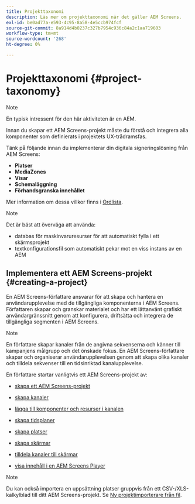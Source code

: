 ```yaml
---
title: Projekttaxonomi
description: Läs mer om projekttaxonomi när det gäller AEM Screens.
exl-id: be0ad77a-e593-4c95-8a58-4e5ccb974fcf
source-git-commit: 8a914d4b0237c327b7954c936c84a2c1aa719603
workflow-type: tm+mt
source-wordcount: '268'
ht-degree: 0%

---
```


# Projekttaxonomi {#project-taxonomy}

>[!NOTE]
>
>En typisk intressent för den här aktiviteten är en AEM.

Innan du skapar ett AEM Screens-projekt måste du förstå och integrera alla komponenter som definierats i projektets UX-trådramsfas.

Tänk på följande innan du implementerar din digitala signeringslösning från AEM Screens:

* **Platser**
* **MediaZones**
* **Visar**
* **Schemaläggning**
* **Förhandsgranska innehållet**

Mer information om dessa villkor finns i [Ordlista](https://experienceleague.adobe.com/en/docs/experience-manager-screens/user-guide/overview/screens-glossary).

>[!NOTE]
>
>Det är bäst att överväga att använda:
>
>* databas för maskinvaruresurser för att automatiskt fylla i ett skärmsprojekt
>* textkonfigurationsfil som automatiskt pekar mot en viss instans av en AEM

## Implementera ett AEM Screens-projekt {#creating-a-project}

En AEM Screens-författare ansvarar för att skapa och hantera en användarupplevelse med de tillgängliga komponenterna i AEM Screens. Författaren skapar och granskar materialet och har ett lättanvänt grafiskt användargränssnitt genom att konfigurera, driftsätta och integrera de tillgängliga segmenten i AEM Screens.

>[!NOTE]
>
>En författare skapar kanaler från de angivna sekvenserna och känner till kampanjens målgrupp och det önskade fokus. En AEM Screens-författare skapar och organiserar användarupplevelsen genom att skapa olika kanaler och tilldela sekvenser till en tidsinriktad kanalupplevelse.

En författare startar vanligtvis ett AEM Screens-projekt av:

* [skapa ett AEM Screens-projekt](https://experienceleague.adobe.com/en/docs/experience-manager-screens/user-guide/authoring/setting-up-projects/creating-a-screens-project)
* [skapa kanaler](https://experienceleague.adobe.com/en/docs/experience-manager-screens/user-guide/authoring/setting-up-projects/managing-channels)
* [lägga till komponenter och resurser i kanalen](https://experienceleague.adobe.com/en/docs/experience-manager-screens/user-guide/authoring/product-features/adding-components-to-a-channel)
* [skapa tidsplaner](https://experienceleague.adobe.com/en/docs/experience-manager-screens/user-guide/authoring/setting-up-projects/managing-schedules)
* [skapa platser](https://experienceleague.adobe.com/en/docs/experience-manager-screens/user-guide/authoring/setting-up-projects/managing-locations)
* [skapa skärmar](https://experienceleague.adobe.com/en/docs/experience-manager-screens/user-guide/authoring/setting-up-projects/managing-displays)
* [tilldela kanaler till skärmar](https://experienceleague.adobe.com/en/docs/experience-manager-screens/user-guide/authoring/setting-up-projects/assigning-channels/channel-assignment)

* [visa innehåll i en AEM Screens Player](https://experienceleague.adobe.com/en/docs/experience-manager-screens/user-guide/administering/working-with-screens-player)

>[!NOTE]
>Du kan också importera en uppsättning platser gruppvis från ett CSV-/XLS-kalkylblad till ditt AEM Screens-projekt. Se [Ny projektimporterare från fil](https://experienceleague.adobe.com/en/docs/experience-manager-screens/user-guide/administering/project-importer).
